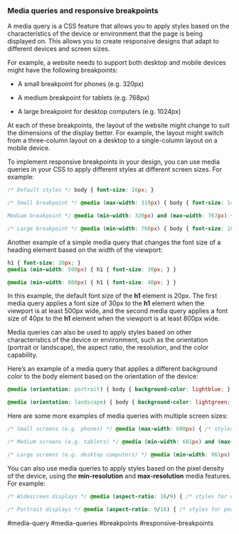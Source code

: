 ### Media queries and responsive breakpoints

A media query is a CSS feature that allows you to apply styles based on the characteristics of the device or environment that the page is being displayed on. This allows you to create responsive designs that adapt to different devices and screen sizes.

For example, a website needs to support both desktop and mobile devices might have the following breakpoints:

-   A small breakpoint for phones (e.g. 320px)
    
-   A medium breakpoint for tablets (e.g. 768px)
    
-   A large breakpoint for desktop computers (e.g. 1024px)
    

At each of these breakpoints, the layout of the website might change to suit the dimensions of the display better. For example, the layout might switch from a three-column layout on a desktop to a single-column layout on a mobile device.

To implement responsive breakpoints in your design, you can use media queries in your CSS to apply different styles at different screen sizes. For example:

```css
/* Default styles */ body { font-size: 16px; } 

/* Small breakpoint */ @media (max-width: 319px) { body { font-size: 14px; } } /* 

Medium breakpoint */ @media (min-width: 320px) and (max-width: 767px) { body { font-size: 16px; } } 

/* Large breakpoint */ @media (min-width: 768px) { body { font-size: 18px; } }
```


Another example of a simple media query that changes the font size of a heading element based on the width of the viewport:

```css
h1 { font-size: 20px; }
@media (min-width: 500px) { h1 { font-size: 30px; } } 

@media (min-width: 800px) { h1 { font-size: 40px; } }
```

In this example, the default font size of the **h1** element is 20px. The first media query applies a font size of 30px to the **h1** element when the viewport is at least 500px wide, and the second media query applies a font size of 40px to the **h1** element when the viewport is at least 800px wide.

Media queries can also be used to apply styles based on other characteristics of the device or environment, such as the orientation (portrait or landscape), the aspect ratio, the resolution, and the color capability.

Here’s an example of a media query that applies a different background color to the body element based on the orientation of the device:

```css
@media (orientation: portrait) { body { background-color: lightblue; } } 

@media (orientation: landscape) { body { background-color: lightgreen; } }
```
Here are some more examples of media queries with multiple screen sizes:

```css
/* Small screens (e.g. phones) */ @media (max-width: 600px) { /* styles for small screens go here */ } 

/* Medium screens (e.g. tablets) */ @media (min-width: 601px) and (max-width: 960px) { /* styles for medium screens go here */ } 

/* Large screens (e.g. desktop computers) */ @media (min-width: 961px) { /* styles for large screens go here */ }
```

You can also use media queries to apply styles based on the pixel density of the device, using the **min-resolution** and **max-resolution** media features. For example:

```css
/* Widescreen displays */ @media (aspect-ratio: 16/9) { /* styles for widescreen displays go here */ } 

/* Portrait displays */ @media (aspect-ratio: 9/16) { /* styles for portrait displays go here */ }
```
#media-query #media-queries #breakpoints #responsive-breakpoints
